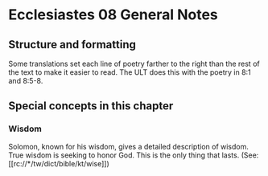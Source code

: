 # Ecclesiastes 08 General Notes
## Structure and formatting

Some translations set each line of poetry farther to the right than the rest of the text to make it easier to read. The ULT does this with the poetry in 8:1 and 8:5-8.

## Special concepts in this chapter

### Wisdom
Solomon, known for his wisdom, gives a detailed description of wisdom. True wisdom is seeking to honor God. This is the only thing that lasts. (See: [[rc://*/tw/dict/bible/kt/wise]])